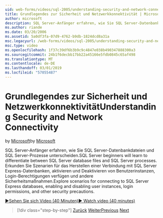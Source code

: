 ```yaml
---
uid: web-forms/videos/sql-2005/understanding-security-and-network-connectivity
title: Grundlegendes zur Sicherheit und Netzwerkkonnektivität | Microsoft-Dokumentation
author: microsoft
description: SQL Server-Anfänger erfahren, wie Sie SQL Server-Datenbankdateien und SQL Server-Prozesse unterscheiden. Erkunden Sie Szenarien für die Verbindung mit SQL Server-E...
ms.author: riande
ms.date: 03/20/2006
ms.assetid: 5a0df3fa-07d9-4762-b9db-1824dcd8a31a
msc.legacyurl: /web-forms/videos/sql-2005/understanding-security-and-network-connectivity
msc.type: video
ms.openlocfilehash: 1f37c39df6b3b9c9c4847e038b490347888300a3
ms.sourcegitcommit: 24b1f6decbb17bb22a45166e5fdb0845c65af498
ms.translationtype: MT
ms.contentlocale: de-DE
ms.lasthandoff: 03/01/2019
ms.locfileid: "57055487"
---
```

<a name="understanding-security-and-network-connectivity"></a><span data-ttu-id="82018-104">Grundlegendes zur Sicherheit und Netzwerkkonnektivität</span><span class="sxs-lookup"><span data-stu-id="82018-104">Understanding Security and Network Connectivity</span></span>
====================
<span data-ttu-id="82018-105">by [Microsoft](https://github.com/microsoft)</span><span class="sxs-lookup"><span data-stu-id="82018-105">by [Microsoft](https://github.com/microsoft)</span></span>

<span data-ttu-id="82018-106">SQL Server-Anfänger erfahren, wie Sie SQL Server-Datenbankdateien und SQL Server-Prozesse unterscheiden.</span><span class="sxs-lookup"><span data-stu-id="82018-106">SQL Server beginners will learn to differentiate between SQL Server database files and SQL Server processes.</span></span> <span data-ttu-id="82018-107">Erkunden Sie Szenarien für das Herstellen einer Verbindung mit SQL Server Express-Datenbanken, aktivieren und Deaktivieren von Benutzerinstanzen, Login-Berechtigungen verfügen und andere Sicherheitsmaßnahmen.</span><span class="sxs-lookup"><span data-stu-id="82018-107">Explore scenarios for connecting to SQL Server Express databases, enabling and disabling user instances, login permissions, and other security precautions.</span></span>

[<span data-ttu-id="82018-108">&#9654;Sehen Sie sich Video (40 Minuten)</span><span class="sxs-lookup"><span data-stu-id="82018-108">&#9654; Watch video (40 minutes)</span></span>](https://channel9.msdn.com/Blogs/ASP-NET-Site-Videos/understanding-security-and-network-connectivity)

> [!div class="step-by-step"]
> <span data-ttu-id="82018-109">[Zurück](more-structured-query-language.md)
> [Weiter](connecting-your-web-application-to-sql-server-2005-express-edition.md)</span><span class="sxs-lookup"><span data-stu-id="82018-109">[Previous](more-structured-query-language.md)
[Next](connecting-your-web-application-to-sql-server-2005-express-edition.md)</span></span>
